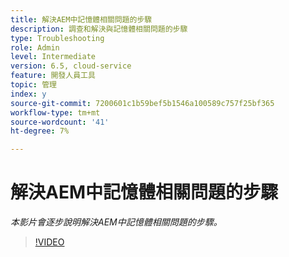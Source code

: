 ```yaml
---
title: 解決AEM中記憶體相關問題的步驟
description: 調查和解決與記憶體相關問題的步驟
type: Troubleshooting
role: Admin
level: Intermediate
version: 6.5, cloud-service
feature: 開發人員工具
topic: 管理
index: y
source-git-commit: 7200601c1b59bef5b1546a100589c757f25bf365
workflow-type: tm+mt
source-wordcount: '41'
ht-degree: 7%

---
```


# 解決AEM中記憶體相關問題的步驟

*本影片會逐步說明解決AEM中記憶體相關問題的步驟。*

>[!VIDEO](https://video.tv.adobe.com/v/335473?quality=9&learn=on)